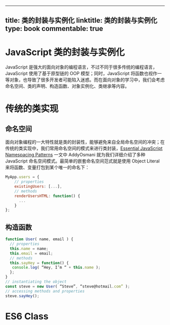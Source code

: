 
---
title: 类的封装与实例化
linktitle: 类的封装与实例化
type: book
commentable: true
---

# JavaScript 类的封装与实例化

JavaScript 是强大的面向对象的编程语言，不过不同于很多传统的编程语言，JavaScript 使用了基于原型链的 OOP 模型；同时，JavaScript 将函数也视作一等对象，也导致了很多开发者可能陷入迷惑。而在面向对象的学习中，我们会考虑命名空间、类的声明、构造函数、对象实例化、类继承等内容。

# 传统的类实现

## 命名空间

面向对象编程的一大特性就是类的封装性，能够避免来自全局命名空间的冲突；在传统的类实现中，我们常用命名空间的模式来进行类封装，[Essential JavaScript Namespacing Patterns](https://addyosmani.com/blog/essential-js-namespacing/#beginners) 一文中 AddyOsmani 就为我们详细介绍了多种 JavaScript 命名空间模式。最简单的嵌套命名空间范式就是使用 Object Literal 来将函数、变量打包到某个唯一的命名下：

```js
MyApp.users = {
    // properties
    existingUsers: [...],
    // methods
    renderUsersHTML: function() {
      ...
    }
};
```

## 构造函数

```js
function User( name, email ) {
  // properties
  this.name = name;
  this.email = email;
  // methods
  this.sayHey = function() {
   console.log( “Hey, I’m “ + this.name );
  };
}
// instantiating the object
const steve = new User( “Steve”, “steve@hotmail.com” );
// accessing methods and properties
steve.sayHey();
```

# ES6 Class

    